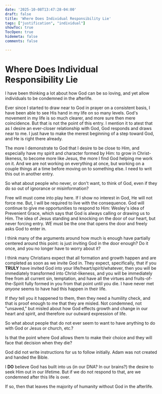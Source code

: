 ```yaml
---
date: '2025-10-08T13:47:28-04:00'
draft: false
title: 'Where Does Individual Responsibility Lie'
tags: ["justification", "individual"]
showToc: true
TocOpen: true
hidemeta: false
comments: false

---
```

# Where Does Individual Responsibility Lie

I have been thinking a lot about how God can be so loving, and yet allow individuals to be condemned in the afterlife.

Ever since I started to draw near to God in prayer on a consistent basis, I have been able to see His hand in my life on so many levels.  God's movement in my life is so much clearer, and more sure then mere coincidence.  But that is not the point of this entry.  I mention it to atest that as I desire an ever-closer relationship with God, God responds and draws near to me.  I just have to make the merest beginning of a step toward God, and He is right there already.

The more I demonstrate to God that I desire to be close to Him, and especially have my spirit and character formed by Him: to grow in Christ-likeness, to become more like Jesus, the more I find God helping me work on it.  And we are not working on everything at once, but working on a couple things at a time before moving on to something else.  I need to writ this out in another entry.

So what about people who never, or don't want, to think of God, even if they do so out of ignorance or misinformation?

Free will must come into play here.  If I show no interest in God, He will not force me.  But, I will be required to live with the consequence.  God will continue to give me opportunities to respond to Him: Wesley's idea of Prevenient Grace, which says that God is always calling or drawing us to Him.  The idea of Jesus standing and knocking on the door of our heart, but never forcing entry.  *WE* must be the one that opens the door and freely asks God to enter in.

I think many of the arguments around how much is enough have partially centered around this point: is just inviting God in the door enough?  Do it once, and you no longer have to worry about it?

I think many Christians expect that all formation and growth happen and are completed as soon as we invite God in.  They expect, specifically, that if you **TRULY** have invited God into your life/heart/spirit/whatever, then you will be immediately transformed into Christ-likeness, and you will be immediately free from all current sin, temptation, and have all the virtues and fruits-of-the-Spirit fully formed in you from that point until you die.  I have never met *anyone* seems to have had this happen in their life.

If *they* tell you it happened to them, then they need a humility check, and that is proof enough to me that they are misled.  Not condemned, not "unsaved," but misled about how God effects growth and change in our heart and spirit, and therefore our outward expression of life.

So what about people that do not ever seem to want to have anything to do with God or Jesus or church, etc.?

Is that the point where God allows them to make their choice and they will face that decision when they die?

God did not write instructions for us to follow initially.  Adam was not created and handed the Bible.  

I **DO** believe God has built into us (in our DNA? In our brains?) the desire to seek Him out in our lifetime.  But if we do not respond to that, are we condemned after this life is over.

If so, then that leaves the majority of humanity without God in the afterlife.
